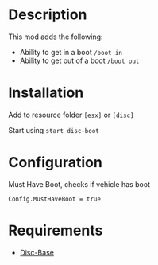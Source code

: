 # Description

This mod adds the following:

- Ability to get in a boot `/boot in`
- Ability to get out of a boot `/boot out`


# Installation
Add to resource folder `[esx]` or `[disc]`

Start using `start disc-boot`

# Configuration
Must Have Boot, checks if vehicle has boot
```
Config.MustHaveBoot = true
```

# Requirements

- [Disc-Base](https://github.com/DiscworldZA/gta-resources/tree/master/disc-base)
